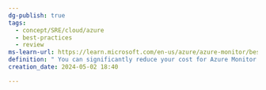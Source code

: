 ```yaml
---
dg-publish: true
tags:
  - concept/SRE/cloud/azure
  - best-practices
  - review
ms-learn-url: https://learn.microsoft.com/en-us/azure/azure-monitor/best-practices-cost
definition: " You can significantly reduce your cost for Azure Monitor by understanding your different configuration options and opportunities to reduce the amount of data that it collects."
creation_date: 2024-05-02 18:40

---
```

